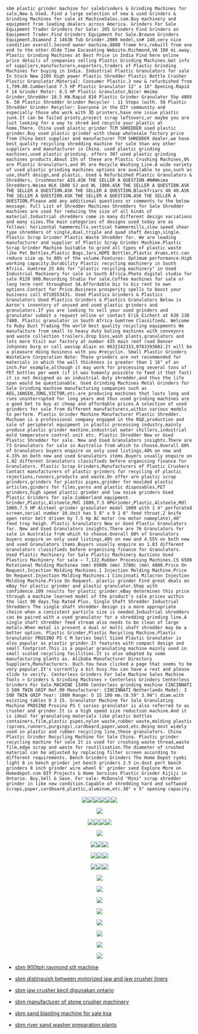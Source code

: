 ```
sbm plastic grinder machine for saleGrinders & Grinding Machines for sale,New & Used. Find a large selection of new & used Grinders & Grinding Machines for sale at MachineSales.com.Buy machinery and equipment from leading dealers across America. Grinders For Sale Equipment Trader Grinders For Sale: 205 Grinders Find Grinders on Equipment Trader.Find Grinders Equipment For Sale.Browse Grinders Equipment.Diamond Z 1463B Tub Grinder.2000 model,sn# 140,very nice condition overall.Second owner machine,8800 frame hrs,rebuilt from one end to the other.Olde Time Excavating Website.Richmond,VA 100 mi.away. Plastic Grinding Machines at Best Price in India Find here online price details of companies selling Plastic Grinding Machines.Get info of suppliers,manufacturers,exporters,traders of Plastic Grinding Machines for buying in India. Industrial Plastic Granulators for sale In Stock New 220V High power Plastic Shredder Plastic Bottle Crusher Plastic Granulator.Material: Consumer Plastic.3 new & refurbished from 1,799.00.Cumberland 7.5 HP Plastic Granulator 12" x 16" Opening.Rapid F 14 Grinder Motor: 8.5 HP Plastic Granulator,Nice! Weima Grinder,Shredder 18.5 KW.Rapid 810 Plastic Grinder Granulator 5hp 480V 6. 50 Plastic Shredder Grinder Recycler : 11 Steps (with. 50 Plastic Shredder Grinder Recycler: Everyone in the DIY community and especially those who work with 3D printers,have one issue plastic junk.It can be failed prints,project scrap leftovers,or maybe you are just looking for a way to shred and recycle your plastic at home.There. China used plastic grinder TCM SHREDDER used plastic grinder.Buy used plastic grinder with cheap wholesale factory price from China best supplier and manufacturer TCM SHREDDER dealer,we have best quality recycling shredding machine for sale than any other suppliers and manufacturer in China. used plastic grinding machines,used plastic grinding. offers 307 used plastic grinding machines products.About 15% of these are Plastic Crushing Machines,0% are Plastic Granulators,and 0% are Recycle Washing Line.A wide variety of used plastic grinding machines options are available to you,such as use,shaft design,and plastic. Used & Refurbished Plastic Granulators & Shredders. Crushmaster A35.ASK THE SELLER A QUESTION.#N#Weima Shredders.Weima WLK 1800 SJ and WL 1800.ASK THE SELLER A QUESTION.ASK THE SELLER A QUESTION.ASK THE SELLER A QUESTION.Blackfriars 40 40.ASK THE SELLER A QUESTION.ASK THE SELLER A QUESTION.ASK THE SELLER A QUESTION.Please add any additional questions or comments to the below message. Full List of Shredder Machines Shredders for Sale Shredder machines are used for reducing the size of all kinds of material.Industrial shredders come in many different design variations and many sizes.The main categories of designs used today are as follows: horizontal hammermills,vertical hammermills,slow speed shear type shredders of single,dual,triple and quad shaft design,single. Plastic Scrap Grinder Plastic Waste Shredder for. We are leading manufacturer and supplier of Plastic Scrap Grinder Machine.Plastic Scrap Grinder Machine Suitable to grind all types of plastic waste like Pet Bottles,Plastic Bags,Jars,HDPE Bottles,Plastic drums,etc.can reduce size up to 80% of the volume.Features: Optimum performance.High working capacity.Durability Plastic recycling machinery in South Africa. Gumtree 25 Ads for "plastic recycling machinery" in Used Industrial Machinery for sale in South Africa.Photo digital studio for sale R120 000.Recording Studio For sale.Coffee machines for sale or long term rent throughout SA.Affordable biz to biz rent to own options.Contact for Price.Business prosperity spells to boost your business call 0710553431. Used Plastics Grinders & Plastics Granulators Used Plastics Grinders & Plastics Granulators Below is Aaron's inventory of unused and used plastic grinders and granulators.If you are looking to sell your used grinders and granulator submit a request online or contact Erik Eichert at 630 238 7480. Plastic granulator in South Africa Gumtree Classifieds. Welcome to Ruby Dust Trading The world best quality recycling equipments We manufacture from small to heavy duty baling machines with conveyors and waste collection trailers,drop bins,wash plants,granulators and lots more Visit our factory at number 435 main reef road Denver Johannes burg or call wassap Alain on 0632242333,0783393602.It will be a pleasure doing business with you #recyclin. Small Plastic Grinders WasteCare Corporation Note: These grinders are not recommended for materials in which the wall thickness is greater than 1 16" of an inch.For example,although it may work for processing several tons of PET bottles per week (if it was humanly possible to feed it that fast) it is not designed as an industrial duty shredder,and thus the life span would be questionable. Used Grinding Machines Metal Grinders for Sale Grinding machine manufacturing companies such as AEG,JANSEN,JUNG,VICTOR,etc.are producing machines that lasts long and runs uninterrupted for long years and thus used grinding machines are a good bet to buy at cheap and affordable prices.A selection of used grinders for sale from different manufacturers,within various models to perform. Plastic Grinder Machine Manufacturer Plastic Shredder. Muchuan is a professional company engaged in the R&D,production and sale of peripheral equipment in plastic processing industry,mainly produce plastic grinder machine,industrial water chillers,industrial mold temperature control unit etc. Plastic Shredder New or Used Plastic Shredder for sale. New and Used Granulators insights.There are 73 Granulators for sale in Australia from which to choose.Overall 60% of Granulators buyers enquire on only used listings,40% on new and 4.33% on both new and used Granulators items.Buyers usually enquire on 1.82 different Granulators classifieds before organising finance for Granulators. Plastic Scrap Grinders,Manufacturers of Plastic Crushers Contact manufacturers of plastic grinders for recycling of plastic rejections,runners,products and waste.On offer are plastic scrap grinders,grinders for plastic pipes,grinder for moulded plastic articles,ginders for films,yarns and plastic disposables,PET grinders,high speed plastic grinder and low noise grinders Used Plastic Grinders for sale.Cumberland equipment. Grinder,Plastic,Alsteele,Mdl 1009,7.5 HPGrinder,Plastic,Alsteele,Mdl 1009,7.5 HP Alsteel grinder granulator model 1009 with 1 4" perforated screen,serial number 10.Unit has 5 8" x 9 1 6" feed throat,2 knife open rotor belt driven by 7.5 Hp AC motor (no motor nameplate),48" feed tray heigh. Plastic Granulators New or Used Plastic Granulators for. New and Used Granulators insights.There are 76 Granulators for sale in Australia from which to choose.Overall 60% of Granulators buyers enquire on only used listings,40% on new and 4.55% on both new and used Granulators items.Buyers usually enquire on 1.83 different Granulators classifieds before organising finance for Granulators. Used Plastic Machinery for Sale Plastic Machinery Auctions Used Plastics Machinery for sale — 7,122.Rubber Processing Machines.CS 6500 Rotational Molding Machinea (mm) 6500b (mm) 3700c (mm) 4800.Price On Request.Injection Molding Machines.1 Injection Molding Machine.Price On Request.Injection Molding Machines.1 Cincinnati Milacron Injection Molding Machine.Price On Request. plastic grinder Find great deals on eBay for plastic grinder and plastic granulator.Shop with confidence.109 results for plastic grinder.eBay determines this price through a machine learned model of the product's sale prices within the last 90 days.Top Rated Plus. Single Shaft Shredder Industrial Shredders The single shaft shredder design is a more appropriate choice when a consistent particle size is needed.Industrial shredders can be paired with a used granulator for a shredding grinding line.A single shaft shredder feed stream also needs to be clean of large metals.When metal is present a dual or multi shaft shredder may be a better option. Plastic Grinder,Plastic Recycling Machine,Plastic Granulator PROSINO PS C M Series Small Sized Plastic Granulator is also popular as plastic grinder.It features with compact design and small footprint.This is a popular granulating machine mainly used in small scaled recycling facilities.It is also adopted by some manufacturing plants as. Alibaba Manufacturer Directory Suppliers,Manufacturers. Ouch.You have clicked a page that seems to be very popular.It's currently a bit busy.You can have a rest and please slide to verify. Centerless Grinders For Sale Machine Sales Machine Tools > Grinders & Grinding Machines > Centerless Grinders Centerless Grinders For Sale.MACHINE 13496 Centerless grinding machine CINCINNATI 3 500 TWIN GRIP Ref.99 Manufacturer: CINCINNATI Netherlands Model: 3 500 TWIN GRIP Year: 1980 Range: O 15 100 mm.(0.59" 3.94") diam.with existing tables O 3 15. Granulator Machine for Sale Granulating Machine PROSINO Prosino PS C series granulator is also referred to as crusher and grinder.It is a high speed size reduction machine.And it is ideal for granulating materials like plastic bottles containers,film,plastic pipes,nylon waste,rubber waste,molding plastic (sprues,runners,purgings),cardboard,paper,wood,etc.Being most widely used in plastic and rubber recycling line,these granulators. China Plastic Grinder Recycling Machine for Sale China. Plastic grinder recycling machine for sale It is used for crushing waste thread,waste film,edge scrap and waste for reutilization.The diameter of crushed material can be adjusted by replacing filter screen according to different requirements. Bench Grinders Grinders The Home Depot ryobi light 8 in bench grinder jet bench grinders 2.5 in.dust port bench grinders 8 inch grinder wire wheel 6' grinder sand Explore More on Homedepot.com DIY Projects & Home Services Plastic Grinder Kijiji in Ontario. Buy,Sell & Save. For sale: McDonald "Mini" scrap shredder grinder in like new condition.Capable of shredding hard and softwood scraps,paper,cardboard,plastic,aluminum,etc.30" x 5" opening capacity. 
```

<div align="center">
  
<a rel="nofollow" href="https://m.shibang-china.com?f=github&k=sbm+plastic+grinder+machine+for+sale"><img src="https://static.shibang-china.com/en/l.png"></a><img src="https://static.shibang-china.com/en/hw.png"><a rel="nofollow" href="https://m.shibang-china.com/product/?f=github&k=sbm+plastic+grinder+machine+for+sale"><img src="https://static.shibang-china.com/en/p.png"></a><a rel="nofollow" href="https://m.shibang-china.com/cases/?f=github&k=sbm+plastic+grinder+machine+for+sale"><img src="https://static.shibang-china.com/en/c.png"></a><a rel="nofollow" href="https://m.shibang-china.com/news/?f=github&k=sbm+plastic+grinder+machine+for+sale"><img src="https://static.shibang-china.com/en/n.png"></a><a rel="nofollow" href="https://m.shibang-china.com?f=github&k=sbm+plastic+grinder+machine+for+sale"><img src="https://static.shibang-china.com/en/m.png"></a>

<a rel="nofollow" href="https://m.shibang-china.com/product/?f=github&k=sbm+plastic+grinder+machine+for+sale"><img src="https://static.shibang-china.com/en/b.jpg"></a>
  
<a rel="nofollow" href="https://m.shibang-china.com/solution-aggregate.html?f=github&k=sbm+plastic+grinder+machine+for+sale"><img src="https://static.shibang-china.com/en/a.jpg"></a><a rel="nofollow" href="https://m.shibang-china.com/solution-mine.html?f=github&k=sbm+plastic+grinder+machine+for+sale"><img src="https://static.shibang-china.com/en/m.jpg"></a><a rel="nofollow" href="https://m.shibang-china.com/solution-mill.html?f=github&k=sbm+plastic+grinder+machine+for+sale"><img src="https://static.shibang-china.com/en/g.jpg"></a><a rel="nofollow" href="https://m.shibang-china.com/solution-epc.html?f=github&k=sbm+plastic+grinder+machine+for+sale"><img src="https://static.shibang-china.com/en/e.jpg"></a>

<a rel="nofollow" href="https://m.shibang-china.com/product/?f=github&k=sbm+plastic+grinder+machine+for+sale"><img src="https://static.shibang-china.com/en/a-p.png"></a>

<a rel="nofollow" href="https://m.shibang-china.com/product/crusher/c6x.html?f=github&k=sbm+plastic+grinder+machine+for+sale"><img src="https://static.shibang-china.com/en/j.jpg"></a><a rel="nofollow" href="https://m.shibang-china.com/product/crusher/ci5x.html?f=github&k=sbm+plastic+grinder+machine+for+sale"><img src="https://static.shibang-china.com/en/i.jpg"></a><a rel="nofollow" href="https://m.shibang-china.com/product/crusher/hst.html?f=github&k=sbm+plastic+grinder+machine+for+sale"><img src="https://static.shibang-china.com/en/c.jpg"></a>

<a rel="nofollow" href="https://m.shibang-china.com/product/mill/mtw.html?f=github&k=sbm+plastic+grinder+machine+for+sale"><img src="https://static.shibang-china.com/en/mtw.jpg"></a><a rel="nofollow" href="https://m.shibang-china.com/product/mill/scm.html?f=github&k=sbm+plastic+grinder+machine+for+sale"><img src="https://static.shibang-china.com/en/scm.jpg"></a><a rel="nofollow" href="https://m.shibang-china.com/product/mill/lm.html?f=github&k=sbm+plastic+grinder+machine+for+sale"><img src="https://static.shibang-china.com/en/lm.jpg"></a>

<a rel="nofollow" href="https://m.shibang-china.com/product/sand/vsi6x.html?f=github&k=sbm+plastic+grinder+machine+for+sale"><img src="https://static.shibang-china.com/en/6x.jpg"></a><a rel="nofollow" href="https://m.shibang-china.com/product/sand/vu.html?f=github&k=sbm+plastic+grinder+machine+for+sale"><img src="https://static.shibang-china.com/en/vu.jpg"></a><a rel="nofollow" href="https://m.shibang-china.com/product/mobile/klun.html?f=github&k=sbm+plastic+grinder+machine+for+sale"><img src="https://static.shibang-china.com/en/k.jpg"></a>

<a rel="nofollow" href="https://m.shibang-china.com/cases/?f=github&k=sbm+plastic+grinder+machine+for+sale"><img src="https://static.shibang-china.com/en/case.png"></a>

<a rel="nofollow" href="https://m.shibang-china.com/cases/aggregate/202.html?f=github&k=sbm+plastic+grinder+machine+for+sale"><img src="https://static.shibang-china.com/en/c-1.jpg"></a>

<a rel="nofollow" href="https://m.shibang-china.com/cases/aggregate/203.html?f=github&k=sbm+plastic+grinder+machine+for+sale"><img src="https://static.shibang-china.com/en/c-2.jpg"></a>

<a rel="nofollow" href="https://m.shibang-china.com/cases/mill/123.html?f=github&k=sbm+plastic+grinder+machine+for+sale"><img src="https://static.shibang-china.com/en/c-3.jpg"></a>

<a rel="nofollow" href="https://m.shibang-china.com/contact_us.html?f=github&k=sbm+plastic+grinder+machine+for+sale"><img src="https://static.shibang-china.com/en/contact.png"></a>

<a rel="nofollow" href="https://swt.shibang-china.com/?f=github&k=sbm+plastic+grinder+machine+for+sale"><img src="https://static.shibang-china.com/en/chat.png"></a>

<a rel="nofollow" href="https://whatsapp.shibangsoft.com/WhatsApp.php?f=github&k=sbm+plastic+grinder+machine+for+sale"><img src="https://static.shibang-china.com/en/whatsapp.png"></a>

<a rel="nofollow" href="https://m.shibang-china.com/?f=github&k=sbm+plastic+grinder+machine+for+sale"><img src="https://static.shibang-china.com/en/website.png"></a>

</div>


* [sbm 900tph raymond silt machine](sbm%20900tph%20raymond%20silt%20machine.md)

* [sbm distinguish between motorized jaw and jaw crusher liners](sbm%20distinguish%20between%20motorized%20jaw%20and%20jaw%20crusher%20liners.md)

* [sbm jaw crusher kecil digunakan ontario](sbm%20jaw%20crusher%20kecil%20digunakan%20ontario.md)

* [sbm manufacturer of stone crusher machinery](sbm%20manufacturer%20of%20stone%20crusher%20machinery.md)

* [sbm sand blasting machine for sale ksa](sbm%20sand%20blasting%20machine%20for%20sale%20ksa.md)

* [sbm river sand washer preparation plants](sbm%20river%20sand%20washer%20preparation%20plants.md)